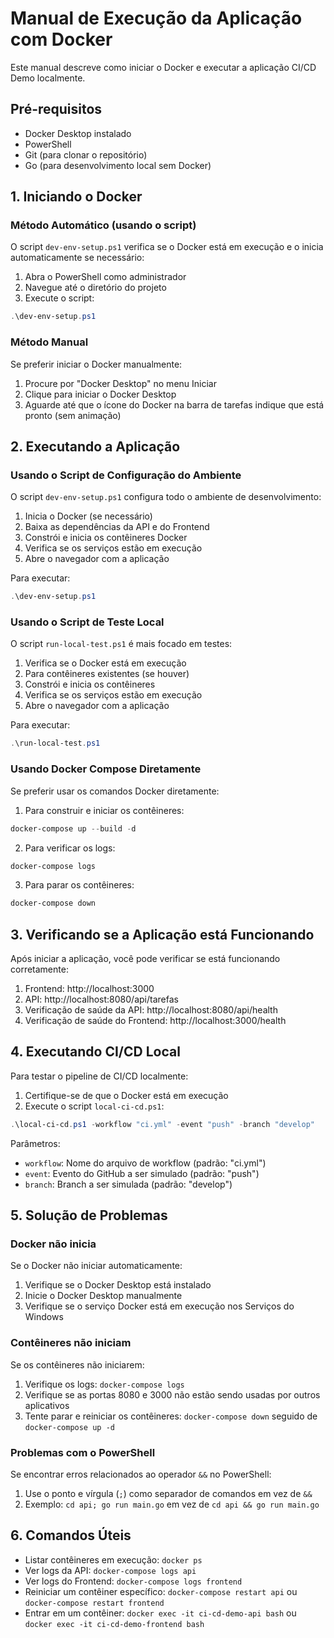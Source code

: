 # Manual de Execução da Aplicação com Docker

Este manual descreve como iniciar o Docker e executar a aplicação CI/CD Demo localmente.

## Pré-requisitos

- Docker Desktop instalado
- PowerShell
- Git (para clonar o repositório)
- Go (para desenvolvimento local sem Docker)

## 1. Iniciando o Docker

### Método Automático (usando o script)

O script `dev-env-setup.ps1` verifica se o Docker está em execução e o inicia automaticamente se necessário:

1. Abra o PowerShell como administrador
2. Navegue até o diretório do projeto
3. Execute o script:

```powershell
.\dev-env-setup.ps1
```

### Método Manual

Se preferir iniciar o Docker manualmente:

1. Procure por "Docker Desktop" no menu Iniciar
2. Clique para iniciar o Docker Desktop
3. Aguarde até que o ícone do Docker na barra de tarefas indique que está pronto (sem animação)

## 2. Executando a Aplicação

### Usando o Script de Configuração do Ambiente

O script `dev-env-setup.ps1` configura todo o ambiente de desenvolvimento:

1. Inicia o Docker (se necessário)
2. Baixa as dependências da API e do Frontend
3. Constrói e inicia os contêineres Docker
4. Verifica se os serviços estão em execução
5. Abre o navegador com a aplicação

Para executar:

```powershell
.\dev-env-setup.ps1
```

### Usando o Script de Teste Local

O script `run-local-test.ps1` é mais focado em testes:

1. Verifica se o Docker está em execução
2. Para contêineres existentes (se houver)
3. Constrói e inicia os contêineres
4. Verifica se os serviços estão em execução
5. Abre o navegador com a aplicação

Para executar:

```powershell
.\run-local-test.ps1
```

### Usando Docker Compose Diretamente

Se preferir usar os comandos Docker diretamente:

1. Para construir e iniciar os contêineres:

```powershell
docker-compose up --build -d
```

2. Para verificar os logs:

```powershell
docker-compose logs
```

3. Para parar os contêineres:

```powershell
docker-compose down
```

## 3. Verificando se a Aplicação está Funcionando

Após iniciar a aplicação, você pode verificar se está funcionando corretamente:

1. Frontend: http://localhost:3000
2. API: http://localhost:8080/api/tarefas
3. Verificação de saúde da API: http://localhost:8080/api/health
4. Verificação de saúde do Frontend: http://localhost:3000/health

## 4. Executando CI/CD Local

Para testar o pipeline de CI/CD localmente:

1. Certifique-se de que o Docker está em execução
2. Execute o script `local-ci-cd.ps1`:

```powershell
.\local-ci-cd.ps1 -workflow "ci.yml" -event "push" -branch "develop"
```

Parâmetros:
- `workflow`: Nome do arquivo de workflow (padrão: "ci.yml")
- `event`: Evento do GitHub a ser simulado (padrão: "push")
- `branch`: Branch a ser simulada (padrão: "develop")

## 5. Solução de Problemas

### Docker não inicia

Se o Docker não iniciar automaticamente:
1. Verifique se o Docker Desktop está instalado
2. Inicie o Docker Desktop manualmente
3. Verifique se o serviço Docker está em execução nos Serviços do Windows

### Contêineres não iniciam

Se os contêineres não iniciarem:
1. Verifique os logs: `docker-compose logs`
2. Verifique se as portas 8080 e 3000 não estão sendo usadas por outros aplicativos
3. Tente parar e reiniciar os contêineres: `docker-compose down` seguido de `docker-compose up -d`

### Problemas com o PowerShell

Se encontrar erros relacionados ao operador `&&` no PowerShell:
1. Use o ponto e vírgula (`;`) como separador de comandos em vez de `&&`
2. Exemplo: `cd api; go run main.go` em vez de `cd api && go run main.go`

## 6. Comandos Úteis

- Listar contêineres em execução: `docker ps`
- Ver logs da API: `docker-compose logs api`
- Ver logs do Frontend: `docker-compose logs frontend`
- Reiniciar um contêiner específico: `docker-compose restart api` ou `docker-compose restart frontend`
- Entrar em um contêiner: `docker exec -it ci-cd-demo-api bash` ou `docker exec -it ci-cd-demo-frontend bash` 